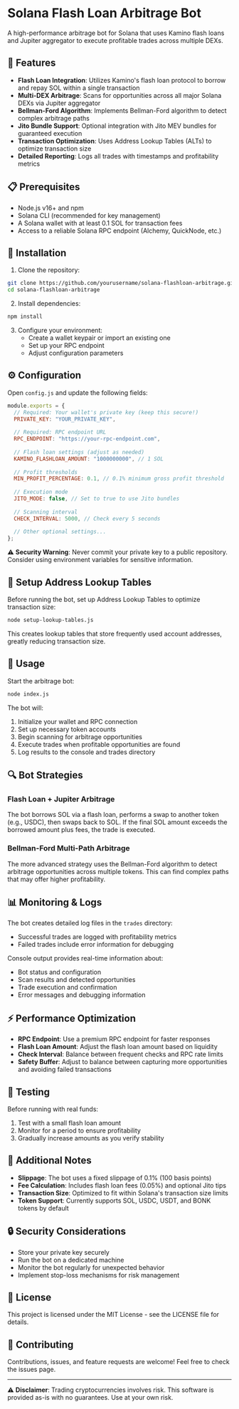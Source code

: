 # Solana Flash Loan Arbitrage Bot

A high-performance arbitrage bot for Solana that uses Kamino flash loans and Jupiter aggregator to execute profitable trades across multiple DEXs.

## 🚀 Features

- **Flash Loan Integration**: Utilizes Kamino's flash loan protocol to borrow and repay SOL within a single transaction
- **Multi-DEX Arbitrage**: Scans for opportunities across all major Solana DEXs via Jupiter aggregator
- **Bellman-Ford Algorithm**: Implements Bellman-Ford algorithm to detect complex arbitrage paths
- **Jito Bundle Support**: Optional integration with Jito MEV bundles for guaranteed execution
- **Transaction Optimization**: Uses Address Lookup Tables (ALTs) to optimize transaction size
- **Detailed Reporting**: Logs all trades with timestamps and profitability metrics

## 📋 Prerequisites

- Node.js v16+ and npm
- Solana CLI (recommended for key management)
- A Solana wallet with at least 0.1 SOL for transaction fees
- Access to a reliable Solana RPC endpoint (Alchemy, QuickNode, etc.)

## 🔧 Installation

1. Clone the repository:
```bash
git clone https://github.com/yourusername/solana-flashloan-arbitrage.git
cd solana-flashloan-arbitrage
```

2. Install dependencies:
```bash
npm install
```

3. Configure your environment:
   - Create a wallet keypair or import an existing one
   - Set up your RPC endpoint
   - Adjust configuration parameters

## ⚙️ Configuration

Open `config.js` and update the following fields:

```javascript
module.exports = {
  // Required: Your wallet's private key (keep this secure!)
  PRIVATE_KEY: "YOUR_PRIVATE_KEY",
  
  // Required: RPC endpoint URL
  RPC_ENDPOINT: "https://your-rpc-endpoint.com",
  
  // Flash loan settings (adjust as needed)
  KAMINO_FLASHLOAN_AMOUNT: "1000000000", // 1 SOL
  
  // Profit thresholds
  MIN_PROFIT_PERCENTAGE: 0.1, // 0.1% minimum gross profit threshold
  
  // Execution mode
  JITO_MODE: false, // Set to true to use Jito bundles
  
  // Scanning interval
  CHECK_INTERVAL: 5000, // Check every 5 seconds
  
  // Other optional settings...
};
```

⚠️ **Security Warning**: Never commit your private key to a public repository. Consider using environment variables for sensitive information.

## 🔬 Setup Address Lookup Tables

Before running the bot, set up Address Lookup Tables to optimize transaction size:

```bash
node setup-lookup-tables.js
```

This creates lookup tables that store frequently used account addresses, greatly reducing transaction size.

## 🚀 Usage

Start the arbitrage bot:

```bash
node index.js
```

The bot will:
1. Initialize your wallet and RPC connection
2. Set up necessary token accounts
3. Begin scanning for arbitrage opportunities
4. Execute trades when profitable opportunities are found
5. Log results to the console and trades directory

## 🔍 Bot Strategies

### Flash Loan + Jupiter Arbitrage

The bot borrows SOL via a flash loan, performs a swap to another token (e.g., USDC), then swaps back to SOL. If the final SOL amount exceeds the borrowed amount plus fees, the trade is executed.

### Bellman-Ford Multi-Path Arbitrage

The more advanced strategy uses the Bellman-Ford algorithm to detect arbitrage opportunities across multiple tokens. This can find complex paths that may offer higher profitability.

## 📊 Monitoring & Logs

The bot creates detailed log files in the `trades` directory:
- Successful trades are logged with profitability metrics
- Failed trades include error information for debugging

Console output provides real-time information about:
- Bot status and configuration
- Scan results and detected opportunities
- Trade execution and confirmation
- Error messages and debugging information

## ⚡ Performance Optimization

- **RPC Endpoint**: Use a premium RPC endpoint for faster responses
- **Flash Loan Amount**: Adjust the flash loan amount based on liquidity
- **Check Interval**: Balance between frequent checks and RPC rate limits
- **Safety Buffer**: Adjust to balance between capturing more opportunities and avoiding failed transactions

## 🧪 Testing

Before running with real funds:
1. Test with a small flash loan amount
2. Monitor for a period to ensure profitability
3. Gradually increase amounts as you verify stability

## 📝 Additional Notes

- **Slippage**: The bot uses a fixed slippage of 0.1% (100 basis points)
- **Fee Calculation**: Includes flash loan fees (0.05%) and optional Jito tips
- **Transaction Size**: Optimized to fit within Solana's transaction size limits
- **Token Support**: Currently supports SOL, USDC, USDT, and BONK tokens by default

## 🔒 Security Considerations

- Store your private key securely
- Run the bot on a dedicated machine
- Monitor the bot regularly for unexpected behavior
- Implement stop-loss mechanisms for risk management

## 📜 License

This project is licensed under the MIT License - see the LICENSE file for details.

## 🤝 Contributing

Contributions, issues, and feature requests are welcome! Feel free to check the issues page.

---

⚠️ **Disclaimer**: Trading cryptocurrencies involves risk. This software is provided as-is with no guarantees. Use at your own risk.
